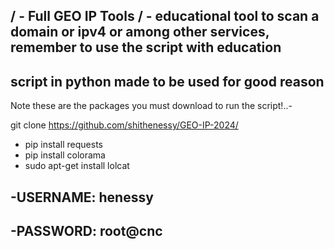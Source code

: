 / - Full GEO IP Tools / -
educational tool to scan a domain or ipv4 or among other services, remember to use the script with education
-
script in python made to be used for good reason
-
Note these are the packages you must download to run the script!..-

git clone https://github.com/shithenessy/GEO-IP-2024/ 
- pip install requests
- pip install colorama
- sudo apt-get install lolcat


-USERNAME: henessy
-
-PASSWORD: root@cnc
-

